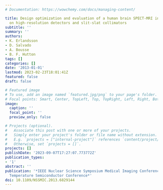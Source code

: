 ```yaml
---
# Documentation: https://wowchemy.com/docs/managing-content/

title: Design optimization and evaluation of a human brain SPECT-MRI insert based
  on high-resolution detectors and slit-slat collimators
subtitle: ''
summary: ''
authors:
- K. Erlandsson
- D. Salvado
- A. Bousse
- B. F. Hutton
tags: []
categories: []
date: '2013-01-01'
lastmod: 2023-02-23T18:01:41Z
featured: false
draft: false

# Featured image
# To use, add an image named `featured.jpg/png` to your page's folder.
# Focal points: Smart, Center, TopLeft, Top, TopRight, Left, Right, BottomLeft, Bottom, BottomRight.
image:
  caption: ''
  focal_point: ''
  preview_only: false

# Projects (optional).
#   Associate this post with one or more of your projects.
#   Simply enter your project's folder or file name without extension.
#   E.g. `projects = ["internal-project"]` references `content/project/deep-learning/index.md`.
#   Otherwise, set `projects = []`.
projects: []
publishDate: '2023-09-07T17:27:07.773772Z'
publication_types:
- '1'
abstract: ''
publication: '*IEEE Nuclear Science Symposium Medical Imaging Conference and Room
  Temperature Semiconductor Conference*'
doi: 10.1109/NSSMIC.2013.6829144
---
```

